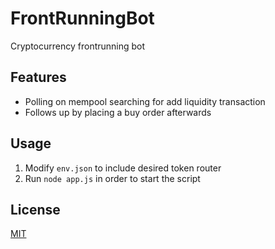 # FrontRunningBot
Cryptocurrency frontrunning bot

## Features
- Polling on mempool searching for add liquidity transaction
- Follows up by placing a buy order afterwards 

## Usage

1) Modify ```env.json``` to include desired token router
2) Run ```node app.js``` in order to start the script

## License
[MIT](https://choosealicense.com/licenses/mit)
